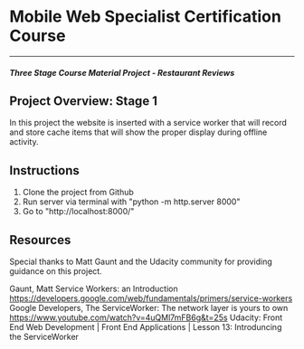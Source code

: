 # Mobile Web Specialist Certification Course
---
#### _Three Stage Course Material Project - Restaurant Reviews_

## Project Overview: Stage 1

In this project the website is inserted with a service worker that will record and store cache items that will show the proper
display during offline activity. 


## Instructions

1. Clone the project from Github
2. Run server via terminal with "python -m http.server 8000"
3. Go to "http://localhost:8000/"


## Resources

Special thanks to Matt Gaunt and the Udacity community for providing guidance on this project.

Gaunt, Matt  Service Workers: an Introduction https://developers.google.com/web/fundamentals/primers/service-workers
Google Developers, The ServiceWorker: The network layer is yours to own https://www.youtube.com/watch?v=4uQMl7mFB6g&t=25s
Udacity: Front End Web Development | Front End Applications | Lesson 13: Introduncing the ServiceWorker

